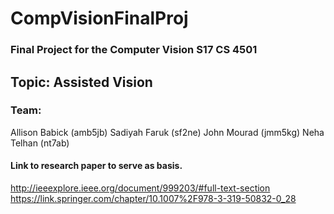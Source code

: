 # CompVisionFinalProj
### Final Project for the Computer Vision S17 CS 4501

## Topic: Assisted Vision

### Team:
Allison Babick (amb5jb)
Sadiyah Faruk (sf2ne)
John Mourad (jmm5kg)
Neha Telhan (nt7ab)

#### Link to research paper to serve as basis. 
http://ieeexplore.ieee.org/document/999203/#full-text-section
https://link.springer.com/chapter/10.1007%2F978-3-319-50832-0_28 
